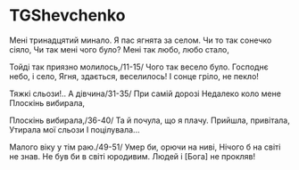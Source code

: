 ﻿# TGShevchenko

Мені тринадцятий минало.
Я пас ягнята за селом.
Чи то так сонечко сіяло,
Чи так мені чого було?
Мені так любо, любо стало,


Тойді так приязно молилось,/11-15/
Чого так весело було.
Господнє небо, і село,
Ягня, здається, веселилось!
І сонце гріло, не пекло!

Тяжкі сльози!.. А дівчина/31-35/
При самій дорозі
Недалеко коло мене
Плоскінь вибирала,

Плоскінь вибирала,/36-40/
Та й почула, що я плачу. 
Прийшла, привітала,
Утирала мої сльози
І поцілувала...

Малого віку у тім раю./49-51/
Умер би, орючи на ниві,
Нічого б на світі не знав.
Не був би в світі юродивим.
Людей і [Бога] не прокляв!

